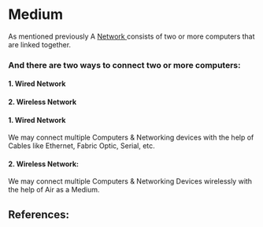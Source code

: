 # Medium

As mentioned previously A [Network ](https://app.gitbook.com/@mudassirs46/s/network-fundamentals/~/drafts/-MRYdD4ekGoIJOUwiXWX/about-this-site)consists of two or more computers that are linked together.

### And there are two ways to connect two or more computers:

#### 1. Wired Network

#### 2. Wireless Network

#### 1. Wired Network

We may connect multiple Computers & Networking devices with the help of Cables like Ethernet, Fabric Optic, Serial, etc.

#### 2. Wireless Network:

We may connect multiple Computers & Networking Devices wirelessly with the help of Air as a Medium.

## References:

